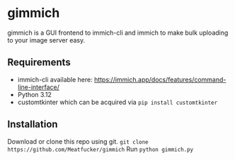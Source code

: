 # gimmich

gimmich is a GUI frontend to immich-cli and immich to make bulk uploading to your image server easy.


## Requirements

- immich-cli available here: https://immich.app/docs/features/command-line-interface/
- Python 3.12
- customtkinter which can be acquired via `pip install customtkinter`

## Installation

Download or clone this repo using git. `git clone https://github.com/Meatfucker/gimmich`
Run `python gimmich.py`